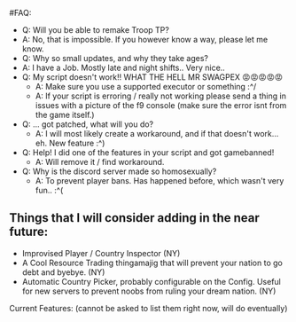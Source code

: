 #FAQ:
- Q: Will you be able to remake Troop TP?
 - A: No, that is impossible. If you however know a way, please let me know.
- Q: Why so small updates, and why they take ages?
 - A: I have a Job. Mostly late and night shifts.. Very nice..
- Q: My script doesn't work!! WHAT THE HELL MR SWAGPEX 😡😡😡😡😡
   - A: Make sure you use a supported executor or something :^/ 
   - A: If your script is erroring / really not working please send a thing in issues with a picture of the f9 console (make sure the error isnt from the game itself.)
- Q: ... got patched, what will you do?
   - A: I will most likely create a workaround, and if that doesn't work... eh. New feature :^)
- Q: Help! I did one of the features in your script and got gamebanned!
   - A: Will remove it / find workaround.
- Q: Why is the discord server made so homosexually?
   - A: To prevent player bans. Has happened before, which wasn't very fun.. :^(

## Things that I will consider adding in the near future:
+ Improvised Player / Country Inspector (NY)
+ A Cool Resource Trading thingamajig that will prevent your nation to go debt and byebye. (NY)
+ Automatic Country Picker, probably configurable on the Config. Useful for new servers to prevent noobs from ruling your dream nation. (NY)


Current Features:
(cannot be asked to list them right now, will do eventually)
